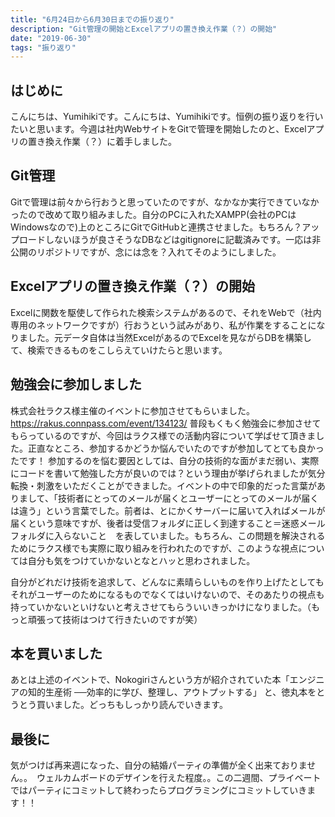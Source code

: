 ```yaml
---
title: "6月24日から6月30日までの振り返り"
description: "Git管理の開始とExcelアプリの置き換え作業（？）の開始"
date: "2019-06-30"
tags: "振り返り"
---
```


## はじめに
こんにちは、Yumihikiです。こんにちは、Yumihikiです。恒例の振り返りを行いたいと思います。今週は社内WebサイトをGitで管理を開始したのと、Excelアプリの置き換え作業（？）に着手しました。

## Git管理
Gitで管理は前々から行おうと思っていたのですが、なかなか実行できていなかったので改めて取り組みました。自分のPCに入れたXAMPP(会社のPCはWindowsなので)上のところにGitでGitHubと連携させました。もちろん？アップロードしないほうが良さそうなDBなどはgitignoreに記載済みです。一応は非公開のリポジトリですが、念には念を？入れてそのようにしました。

## Excelアプリの置き換え作業（？）の開始
Excelに関数を駆使して作られた検索システムがあるので、それをWebで（社内専用のネットワークですが）行おうという試みがあり、私が作業をすることになりました。元データ自体は当然ExcelがあるのでExcelを見ながらDBを構築して、検索できるものをこしらえていけたらと思います。

## 勉強会に参加しました
株式会社ラクス様主催のイベントに参加させてもらいました。https://rakus.connpass.com/event/134123/
普段もくもく勉強会に参加させてもらっているのですが、今回はラクス様での活動内容について学ばせて頂きました。正直なところ、参加するかどうか悩んでいたのですが参加してとても良かったです！
参加するのを悩む要因としては、自分の技術的な面がまだ弱い、実際にコードを書いて勉強した方が良いのでは？という理由が挙げられましたが気分転換・刺激をいただくことができました。イベントの中で印象的だった言葉がありまして、「技術者にとってのメールが届くとユーザーにとってのメールが届くは違う」という言葉でした。前者は、とにかくサーバーに届いて入ればメールが届くという意味ですが、後者は受信フォルダに正しく到達すること＝迷惑メールフォルダに入らないこと　を表していました。もちろん、この問題を解決されるためにラクス様でも実際に取り組みを行われたのですが、このような視点については自分も気をつけていかないとなとハッと思わされました。

自分がどれだけ技術を追求して、どんなに素晴らしいものを作り上げたとしてもそれがユーザーのためになるものでなくてはいけないので、そのあたりの視点も持っていかないといけないと考えさせてもらういいきっかけになりました。（もっと頑張って技術はつけて行きたいのですが笑）

## 本を買いました
あとは上述のイベントで、Nokogiriさんという方が紹介されていた本「エンジニアの知的生産術 ──効率的に学び、整理し、アウトプットする」 と、徳丸本をとうとう買いました。どっちもしっかり読んでいきます。

## 最後に
気がつけば再来週になった、自分の結婚パーティの準備が全く出来ておりません。。　ウェルカムボードのデザインを行えた程度。。この二週間、プライベートではパーティにコミットして終わったらプログラミングにコミットしていきます！！